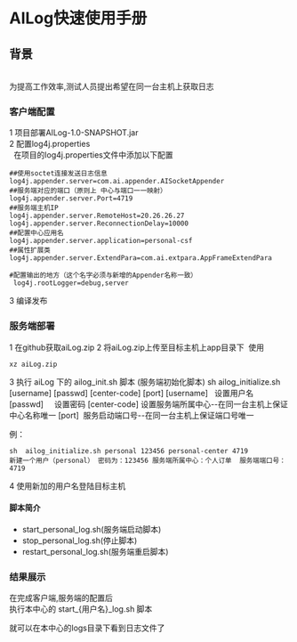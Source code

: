 # AILog快速使用手册

## 背景
<br>
为提高工作效率,测试人员提出希望在同一台主机上获取日志

### 客户端配置
 1 项目部署AILog-1.0-SNAPSHOT.jar<br>
 2 配置log4j.properties<br>
   在项目的log4j.properties文件中添加以下配置
 ```
 ##使用soctet连接发送日志信息
log4j.appender.server=com.ai.appender.AISocketAppender
##服务端对应的端口（原则上 中心与端口一一映射）
log4j.appender.server.Port=4719
##服务端主机IP
log4j.appender.server.RemoteHost=20.26.26.27
log4j.appender.server.ReconnectionDelay=10000
##配置中心应用名
log4j.appender.server.application=personal-csf
##属性扩展类
log4j.appender.server.ExtendPara=com.ai.extpara.AppFrameExtendPara
```
```
#配置输出的地方（这个名字必须与新增的Appender名称一致）
 log4j.rootLogger=debug,server
```
3 编译发布

### 服务端部署
 1 在github获取aiLog.zip
 2 将aiLog.zip上传至目标主机上app目录下
  使用
 ```
 xz aiLog.zip
 ```
 
 3 执行 aiLog 下的 ailog_init.sh 脚本 (服务端初始化脚本)
 sh  ailog_initialize.sh [username] [passwd] [center-code] [port]
 [username]   设置用户名 
 [passwd]     设置密码
 [center-code] 设置服务端所属中心--在同一台主机上保证中心名称唯一
 [port]  服务启动端口号--在同一台主机上保证端口号唯一
 
 例：
   
 ```
 sh  ailog_initialize.sh personal 123456 personal-center 4719
 新建一个用户（personal） 密码为：123456 服务端所属中心：个人订单  服务端端口号：4719
 
 ```
 
 4 使用新加的用户名登陆目标主机
 

 
 
  #### 脚本简介<br>
-  start_personal_log.sh(服务端启动脚本)
-  stop_personal_log.sh(停止脚本)
-  restart_personal_log.sh(服务端重启脚本)
 
### 结果展示
 
在完成客户端,服务端的配置后<br>
执行本中心的 start_{用户名}_log.sh 脚本 <br>

就可以在本中心的logs目录下看到日志文件了














 






